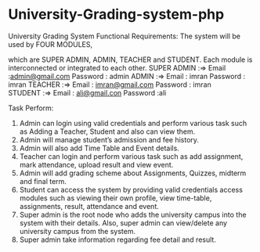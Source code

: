 # University-Grading-system-php

University Grading System
Functional Requirements:
The system will be used by FOUR MODULES,

which are SUPER ADMIN, ADMIN, TEACHER and STUDENT. Each module is interconnected or integrated to each other. 
SUPER ADMIN :=> Email :admin@gmail.com  Password : admin
ADMIN :=> Email : imran  Password : imran
TEACHER :=> Email : imran@gmail.com Password : imran  
STUDENT :=> Email : ali@gmail.con Password :ali

Task Perform:
1.	Admin can login using valid credentials and perform various task such as Adding a Teacher, Student and also can view them.
2.	Admin will manage student’s admission and fee history. 
3.	Admin will also add Time Table and Event details. 
4.	Teacher can login and perform various task such as add assignment, mark attendance, upload result and view event.
5.	Admin will add grading scheme about Assignments, Quizzes, midterm and final term.
6.	Student can access the system by providing valid credentials access modules such as viewing their own profile, view time-table, assignments, result, attendance and event.
7.	Super admin is the root node who adds the university campus into the system with their details. Also, super admin can view/delete any university campus from the system.
8.	Super admin take information regarding fee detail and result.

